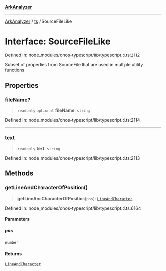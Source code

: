 [**ArkAnalyzer**](../../../../README.md)

***

[ArkAnalyzer](../../../../globals.md) / [ts](../README.md) / SourceFileLike

# Interface: SourceFileLike

Defined in: node\_modules/ohos-typescript/lib/typescript.d.ts:2112

Subset of properties from SourceFile that are used in multiple utility functions

## Properties

### fileName?

> `readonly` `optional` **fileName**: `string`

Defined in: node\_modules/ohos-typescript/lib/typescript.d.ts:2114

***

### text

> `readonly` **text**: `string`

Defined in: node\_modules/ohos-typescript/lib/typescript.d.ts:2113

## Methods

### getLineAndCharacterOfPosition()

> **getLineAndCharacterOfPosition**(`pos`): [`LineAndCharacter`](LineAndCharacter.md)

Defined in: node\_modules/ohos-typescript/lib/typescript.d.ts:6164

#### Parameters

##### pos

`number`

#### Returns

[`LineAndCharacter`](LineAndCharacter.md)
